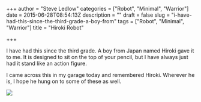 +++
author = "Steve Ledlow"
categories = ["Robot", "Minimal", "Warrior"]
date = 2015-06-28T08:54:13Z
description = ""
draft = false
slug = "i-have-had-this-since-the-third-grade-a-boy-from"
tags = ["Robot", "Minimal", "Warrior"]
title = "Hiroki Robot"

+++


<p><p>I have had this since the third grade. A boy from Japan named Hiroki gave it to me. It is designed to sit on the top of your pencil, but I have always just had it stand like an action figure. 

I came across this in my garage today and remembered Hiroki. Wherever he is, I hope he hung on to some of these as well. </p></p><p></p><img src="http://78.media.tumblr.com/9a72595476f5e1aab33783746298c387/tumblr_nqn1mdaGmh1sb53a4o1_1280.jpg">

